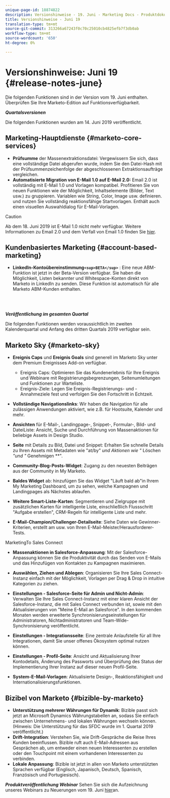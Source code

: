 ```yaml
---
unique-page-id: 18874822
description: Versionshinweise - 19. Juni - Marketing Docs - Produktdokumentation
title: Versionshinweise - Juni 19
translation-type: tm+mt
source-git-commit: 313266a67243f0c70c25010cb4825efb7f3db0ab
workflow-type: tm+mt
source-wordcount: '650'
ht-degree: 0%

---
```



# Versionshinweise: Juni 19 {#release-notes-june}

Die folgenden Funktionen sind in der Version vom 19. Juni enthalten. Überprüfen Sie Ihre Marketo-Edition auf Funktionsverfügbarkeit.

***Quartalsversionen***

Die folgenden Funktionen wurden am 14. Juni 2019 veröffentlicht.

## Marketing-Hauptdienste {#marketo-core-services}

* **Prüfsumme** der Massenextraktionsdatei: Vergewissern Sie sich, dass eine vollständige Datei abgerufen wurde, indem Sie den Datei-Hash mit der Prüfsummenzeichenfolge der abgeschlossenen Extraktionsaufträge vergleichen.
* **Automatisierte Migration von E-Mail 1.0 auf E-Mail 2.0:** Email 2.0 ist vollständig mit E-Mail 1.0 und Vorlagen kompatibel. Profitieren Sie von neuen Funktionen wie der Möglichkeit, Inhaltselemente (Bilder, Text usw.) zu gruppieren. Variablen wie String, Color, Image usw. definieren. und nutzen Sie vollständig reaktionsfähige Startvorlagen. Enthält auch einen visuellen Auswahldialog für E-Mail-Vorlagen.

>[!CAUTION]
>
>Ab dem 18. Juni 2019 ist E-Mail 1.0 nicht mehr verfügbar. Weitere Informationen zu Email 2.0 und dem Verfall von Email 1.0 finden Sie [hier](http://nation.marketo.com/docs/DOC-7038).

## Kundenbasiertes Marketing {#account-based-marketing}

* **LinkedIn-Kontoübereinstimmung`<sup>BETA</sup>`** : Eine neue ABM-Funktion ist jetzt in der Beta-Version verfügbar. Sie haben die Möglichkeit, Listen bekannter und Whitespace-Konten direkt von Marketo in LinkedIn zu senden. Diese Funktion ist automatisch für alle Marketo ABM-Kunden enthalten.

<br> 

***Veröffentlichung im gesamten Quartal***

Die folgenden Funktionen werden voraussichtlich im zweiten Kalenderquartal und Anfang des dritten Quartals 2019 verfügbar sein.

## Marketo Sky {#marketo-sky}

* **Ereignis Caps** und **Ereignis Goals** sind generell im Marketo Sky unter dem Premium Ereignisses Add-on verfügbar.

   * Ereignis Caps: Optimieren Sie das Kundenerlebnis für Ihre Ereignis und Webinare mit Registrierungsbegrenzungen, Seitenumleitungen und Funktionen zur Warteliste.
   * Ereignis-Ziele: Legen Sie Ereignis-Registrierungs- und -Annahmeziele fest und verfolgen Sie den Fortschritt in Echtzeit.

* **Vollständige Navigationslinks**: Wir haben die Navigation für alle zulässigen Anwendungen aktiviert, wie z.B. für Hootsuite, Kalender und mehr.
* **Ansichten** für E-Mail-, Landingpage-, Snippet-, Formular-, Bild- und DateiListe: Ansicht, Suche und Durchführung von Massenaktionen für beliebige Assets in Design Studio.
* **Seite** mit Details zu Bild, Datei und Snippet: Erhalten Sie schnelle Details zu Ihren Assets mit Metadaten wie &quot;at/by&quot; *und Aktionen wie &quot;* Löschen *&quot;und &quot;* Genehmigen **&quot;.
* **Community-Blog-Posts-Widget**: Zugang zu den neuesten Beiträgen aus der Community in My Marketo.
* **Baldes Widget** ab: hinzufügen Sie das Widget &quot;Läuft bald ab&quot;in Ihrem My Marketing Dashboard, um zu sehen, welche Kampagnen und Landingpages als Nächstes ablaufen.
* **Weitere Smart-Liste-Karten**: Segmentieren und Zielgruppe mit zusätzlichen Karten für intelligente Liste, einschließlich Flussschritt &quot;Aufgabe erstellen&quot;, CRM-Regeln für intelligente Liste und mehr.
* **E-Mail-Champion/Challenger-Detailseite**: Siehe Daten wie Gewinner-Kriterien, erstellt am usw. von Ihren E-Mail-Meister/Herausforderer-Tests.

MarketingTo Sales Connect

* **Massenaktionen in Salesforce-Anpassung**: Mit der Salesforce-Anpassung können Sie die Produktivität durch das Senden von E-Mails und das Hinzufügen von Kontakten zu Kampagnen maximieren.
* **Auswählen, Ziehen und Ablegen**: Organisieren Sie Ihre Sales Connect-Instanz einfach mit der Möglichkeit, Vorlagen per Drag &amp; Drop in intuitive Kategorien zu ziehen.
* **Einstellungen - Salesforce-Seite für Admin und Nicht-Admin**: Verwalten Sie Ihre Sales Connect-Instanz mit einer klaren Ansicht der Salesforce-Instanz, die mit Sales Connect verbunden ist, sowie mit den Aktualisierungen von &quot;Meine E-Mail an Salesforce&quot;. In den kommenden Monaten werden erweiterte Synchronisierungseinstellungen für Administratoren, Nichtadministratoren und Team-Wide-Synchronisierung veröffentlicht.
* **Einstellungen - Integrationsseite**: Eine zentrale Anlaufstelle für all Ihre Integrationen, damit Sie unser offenes Ökosystem optimal nutzen können.
* **Einstellungen - Profil-Seite**: Ansicht und Aktualisierung Ihrer Kontodetails, Änderung des Passworts und Überprüfung des Status der Implementierung Ihrer Instanz auf dieser neuen Profil-Seite.

* **System-E-Mail-Vorlagen**: Aktualisierte Design-, Reaktionsfähigkeit und Internationalisierungsfunktionen.

## Bizibel von Marketo {#bizible-by-marketo}

* **Unterstützung mehrerer Währungen für Dynamik**: Bizible passt sich jetzt an Microsoft Dynamics Währungstabellen an, sodass Sie einfach zwischen Unternehmens- und lokalen Währungen wechseln können. (Hinweis: Die Unterstützung für das SFDC wurde im 1. Quartal 2019 veröffentlicht.)
* **Drift-Integration**: Verstehen Sie, wie Drift-Gespräche die Reise Ihres Kunden beeinflussen. Bizible ruft auch E-Mail-Adressen aus Gesprächen ab, um entweder einen neuen Interessenten zu erstellen oder den Touchpoint mit einem vorhandenen Interessenten zu verbinden.
* **Lokale Anpassung**: Bizible ist jetzt in allen von Marketo unterstützten Sprachen verfügbar (Englisch, Japanisch, Deutsch, Spanisch, Französisch und Portugiesisch).

***Produktveröffentlichung Webinar*** Sehen Sie sich die Aufzeichnung unseres Webinars zu Neuerungen vom 19. Juni [hier](https://engage.marketo.com/Marketo-June-Product-Release-2019-On-Demand.html)an.
